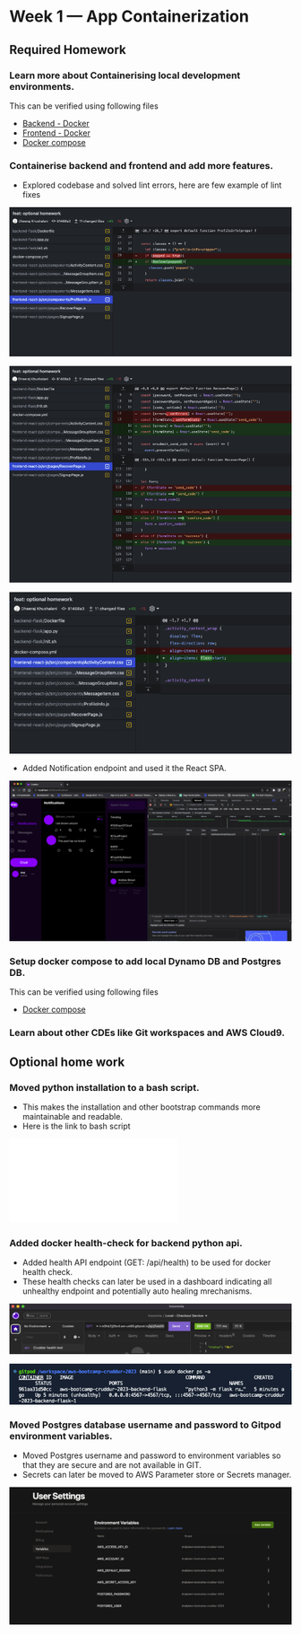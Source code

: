# Week 1 — App Containerization

## Required Homework

### Learn more about Containerising local development environments.

This can be verified using following files

- [Backend - Docker](../backend-flask/Dockerfile)
- [Frontend - Docker](../frontend-react-js/Dockerfile)
- [Docker compose](../docker-compose.yml)

### Containerise backend and frontend and add more features.

- Explored codebase and solved lint errors, here are few example of lint fixes

![Lint fixes # 1](assets/week1/lint-1.png)

![Lint fixes # 2](assets/week1/lint-2.png)

![Lint fixes # 3](assets/week1/lint-3.png)

- Added Notification endpoint and used it the React SPA.

![Crudder in local (gitpod) environment](assets/week1/working-crudder-after-lint.png)

### Setup docker compose to add local Dynamo DB and Postgres DB.

This can be verified using following files

- [Docker compose](../docker-compose.yml)

### Learn about other CDEs like Git workspaces and AWS Cloud9.


## Optional home work

### Moved python installation to a bash script.

- This makes the installation and other bootstrap commands more maintainable and readable. 
- Here is the link to bash script

![init.sh](../backend-flask/init.sh)

### Added docker health-check for backend python api.

- Added health API endpoint (GET: /api/health) to be used for docker health check.
- These health checks can later be used in a dashboard indicating all unhealthy endpoint and potentially auto healing mrechanisms. 

![Health test endpoint](assets/week1/health-test.png)

![Sample unhealthy instance](assets/week1/unhealthy-backend-image.png)

### Moved Postgres database username and password to Gitpod environment variables.

- Moved Postgres username and password to environment variables so that they are secure and are not available in GIT.
- Secrets can later be moved to AWS Parameter store or Secrets manager.

![CI/CD diagram](assets/week1/gitpod-env-variables.png)

